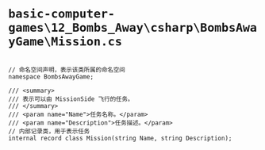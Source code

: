 # `basic-computer-games\12_Bombs_Away\csharp\BombsAwayGame\Mission.cs`

```

// 命名空间声明，表示该类所属的命名空间
namespace BombsAwayGame;

/// <summary>
/// 表示可以由 MissionSide 飞行的任务。
/// </summary>
/// <param name="Name">任务名称。</param>
/// <param name="Description">任务描述。</param>
// 内部记录类，用于表示任务
internal record class Mission(string Name, string Description);

```